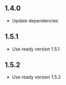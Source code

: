 ## 1.4.0

* Update dependencies

## 1.5.1

* Use ready version 1.5.1

## 1.5.2

* Use ready version 1.5.2
